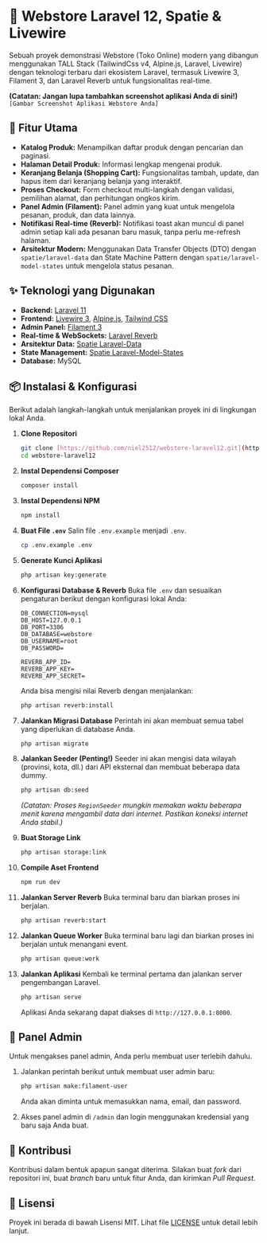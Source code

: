# 🛒 Webstore Laravel 12, Spatie & Livewire

Sebuah proyek demonstrasi Webstore (Toko Online) modern yang dibangun menggunakan TALL Stack (TailwindCss v4, Alpine.js, Laravel, Livewire)  dengan teknologi terbaru dari ekosistem Laravel, termasuk Livewire 3, Filament 3, dan Laravel Reverb untuk fungsionalitas real-time.

**(Catatan: Jangan lupa tambahkan screenshot aplikasi Anda di sini!)**
`[Gambar Screenshot Aplikasi Webstore Anda]`

## 🚀 Fitur Utama

* **Katalog Produk:** Menampilkan daftar produk dengan pencarian dan paginasi.
* **Halaman Detail Produk:** Informasi lengkap mengenai produk.
* **Keranjang Belanja (Shopping Cart):** Fungsionalitas tambah, update, dan hapus item dari keranjang belanja yang interaktif.
* **Proses Checkout:** Form checkout multi-langkah dengan validasi, pemilihan alamat, dan perhitungan ongkos kirim.
* **Panel Admin (Filament):** Panel admin yang kuat untuk mengelola pesanan, produk, dan data lainnya.
* **Notifikasi Real-time (Reverb):** Notifikasi toast akan muncul di panel admin setiap kali ada pesanan baru masuk, tanpa perlu me-refresh halaman.
* **Arsitektur Modern:** Menggunakan Data Transfer Objects (DTO) dengan `spatie/laravel-data` dan State Machine Pattern dengan `spatie/laravel-model-states` untuk mengelola status pesanan.

## ✨ Teknologi yang Digunakan

* **Backend:** [Laravel 11](https://laravel.com/)
* **Frontend:** [Livewire 3](https://livewire.laravel.com/), [Alpine.js](https://alpinejs.dev/), [Tailwind CSS](https://tailwindcss.com/)
* **Admin Panel:** [Filament 3](https://filamentphp.com/)
* **Real-time & WebSockets:** [Laravel Reverb](https://laravel.com/docs/11.x/reverb)
* **Arsitektur Data:** [Spatie Laravel-Data](https://spatie.be/docs/laravel-data/v4/introduction)
* **State Management:** [Spatie Laravel-Model-States](https://spatie.be/docs/laravel-model-states/v2/introduction)
* **Database:** MySQL

## 📦 Instalasi & Konfigurasi

Berikut adalah langkah-langkah untuk menjalankan proyek ini di lingkungan lokal Anda.

1.  **Clone Repositori**
    ```bash
    git clone [https://github.com/niel2512/webstore-laravel12.git](https://github.com/niel2512/webstore-laravel12.git)
    cd webstore-laravel12
    ```

2.  **Instal Dependensi Composer**
    ```bash
    composer install
    ```

3.  **Instal Dependensi NPM**
    ```bash
    npm install
    ```

4.  **Buat File `.env`**
    Salin file `.env.example` menjadi `.env`.
    ```bash
    cp .env.example .env
    ```

5.  **Generate Kunci Aplikasi**
    ```bash
    php artisan key:generate
    ```

6.  **Konfigurasi Database & Reverb**
    Buka file `.env` dan sesuaikan pengaturan berikut dengan konfigurasi lokal Anda:
    ```env
    DB_CONNECTION=mysql
    DB_HOST=127.0.0.1
    DB_PORT=3306
    DB_DATABASE=webstore
    DB_USERNAME=root
    DB_PASSWORD=

    REVERB_APP_ID=
    REVERB_APP_KEY=
    REVERB_APP_SECRET=
    ```
    Anda bisa mengisi nilai Reverb dengan menjalankan:
    ```bash
    php artisan reverb:install
    ```

7.  **Jalankan Migrasi Database**
    Perintah ini akan membuat semua tabel yang diperlukan di database Anda.
    ```bash
    php artisan migrate
    ```

8.  **Jalankan Seeder (Penting!)**
    Seeder ini akan mengisi data wilayah (provinsi, kota, dll.) dari API eksternal dan membuat beberapa data dummy.
    ```bash
    php artisan db:seed
    ```
    *(Catatan: Proses `RegionSeeder` mungkin memakan waktu beberapa menit karena mengambil data dari internet. Pastikan koneksi internet Anda stabil.)*

9.  **Buat Storage Link**
    ```bash
    php artisan storage:link
    ```

10. **Compile Aset Frontend**
    ```bash
    npm run dev
    ```

11. **Jalankan Server Reverb**
    Buka terminal baru dan biarkan proses ini berjalan.
    ```bash
    php artisan reverb:start
    ```

12. **Jalankan Queue Worker**
    Buka terminal baru lagi dan biarkan proses ini berjalan untuk menangani event.
    ```bash
    php artisan queue:work
    ```

13. **Jalankan Aplikasi**
    Kembali ke terminal pertama dan jalankan server pengembangan Laravel.
    ```bash
    php artisan serve
    ```
    Aplikasi Anda sekarang dapat diakses di `http://127.0.0.1:8000`.

## 🔑 Panel Admin

Untuk mengakses panel admin, Anda perlu membuat user terlebih dahulu.

1.  Jalankan perintah berikut untuk membuat user admin baru:
    ```bash
    php artisan make:filament-user
    ```
    Anda akan diminta untuk memasukkan nama, email, dan password.

2.  Akses panel admin di `/admin` dan login menggunakan kredensial yang baru saja Anda buat.

## 🤝 Kontribusi

Kontribusi dalam bentuk apapun sangat diterima. Silakan buat *fork* dari repositori ini, buat *branch* baru untuk fitur Anda, dan kirimkan *Pull Request*.

## 📄 Lisensi

Proyek ini berada di bawah Lisensi MIT. Lihat file [LICENSE](LICENSE) untuk detail lebih lanjut.
